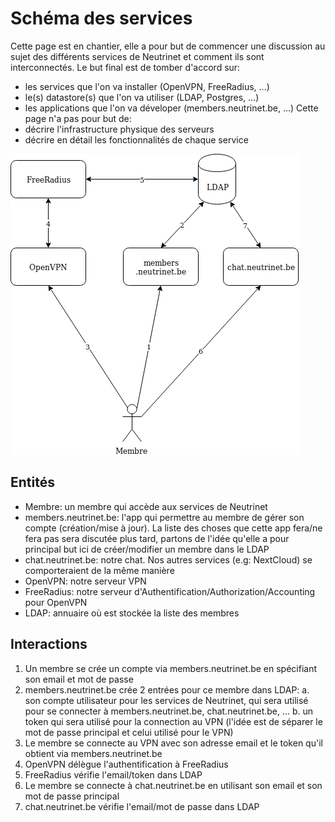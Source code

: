 <!-- TITLE: Schéma des services -->
<!-- SUBTITLE: Schéma des services de Neutrinet  -->

# Schéma des services
Cette page est en chantier, elle a pour but de commencer une discussion au sujet des différents services de Neutrinet et comment ils sont interconnectés.
Le but final est de tomber d'accord sur:
- les services que l'on va installer (OpenVPN, FreeRadius, ...)
- le(s) datastore(s) que l'on va utiliser (LDAP, Postgres, ...)
- les applications que l'on va déveloper (members.neutrinet.be, ...)
Cette page n'a pas pour but de:
- décrire l'infrastructure physique des serveurs
- décrire en détail les fonctionnalités de chaque service

![Schema Services Neutrinet](/uploads/infra/schema-services-neutrinet.png "Schema Services Neutrinet")

## Entités
- Membre: un membre qui accède aux services de Neutrinet
- members.neutrinet.be: l'app qui permettre au membre de gérer son compte (création/mise à jour). La liste des choses que cette app fera/ne fera pas sera discutée plus tard, partons de l'idée qu'elle a pour principal but ici de créer/modifier un membre dans le LDAP
- chat.neutrinet.be: notre chat. Nos autres services (e.g: NextCloud) se comporteraient de la même manière
- OpenVPN: notre serveur VPN
- FreeRadius: notre serveur d'Authentification/Authorization/Accounting pour OpenVPN
- LDAP: annuaire où est stockée la liste des membres

## Interactions
1. Un membre se crée un compte via members.neutrinet.be en spécifiant son email et mot de passe
2. members.neutrinet.be crée 2 entrées pour ce membre dans LDAP:
	a. son compte utilisateur pour les services de Neutrinet, qui sera utilisé pour se connecter à members.neutrinet.be, chat.neutrinet.be, ...
	b. un token qui sera utilisé pour la connection au VPN (l'idée est de séparer le mot de passe principal et celui utilisé pour le VPN)
3. Le membre se connecte au VPN avec son adresse email et le token qu'il obtient via members.neutrinet.be
4. OpenVPN délègue l'authentification à FreeRadius
5. FreeRadius vérifie l'email/token dans LDAP
6. Le membre se connecte à chat.neutrinet.be en utilisant son email et son mot de passe principal
7. chat.neutrinet.be vérifie l'email/mot de passe dans LDAP